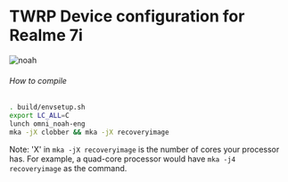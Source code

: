 TWRP Device configuration for Realme 7i
=============================================

![noah](https://github.com/Wave-Project/stuff/raw/main/devices/noah-wave.png)


###### How to compile

```sh
. build/envsetup.sh
export LC_ALL=C
lunch omni_noah-eng
mka -jX clobber && mka -jX recoveryimage
```
Note: 'X' in `mka -jX recoveryimage` is the number of cores your processor has.
For example, a quad-core processor would have `mka -j4 recoveryimage` as the command.
